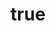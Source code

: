 ---
title:
  html: title
  span:
    as: span
    html: title 2

description:
  html: description
# md-header:
#   as: header
#   logo:
#     as: span
#     html: logo
#   title:
#     html: omg
#   links:
#     as: div
#     html:
#     link:
#       as: a
#       href: /link-href-dinges
#       html: link
# md-container:
#   as: main
#   hero:
#     component: Section
#     as: div
#     section-title:
#       as: h1
#       html: TITLE!
#     section-description:
#       as: p
#       html: lorem ipsum nogwattes
#   content:
#     as: section
#     content-title:
#       as: h1
#       html: content TITLE!
#     content-description:
#       as: p
#       html: lorem content ipsum nogwattes
# md-footer:
#   as: footer
#   footer-message:
#     as: p
#     href: /
#     html: footer message
---